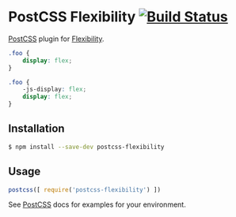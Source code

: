 # PostCSS Flexibility [![Build Status][ci-img]][ci]

[PostCSS] plugin for [Flexibility](https://github.com/10up/flexibility).

[PostCSS]: https://github.com/postcss/postcss
[ci-img]:  https://travis-ci.org/7rulnik/postcss-flexibility.svg
[ci]:      https://travis-ci.org/7rulnik/postcss-flexibility

```css
.foo {
	display: flex;
}
```

```css
.foo {
	-js-display: flex;
	display: flex;
}
```

## Installation

```sh
$ npm install --save-dev postcss-flexibility
```

## Usage

```js
postcss([ require('postcss-flexibility') ])
```

See [PostCSS] docs for examples for your environment.
